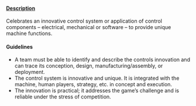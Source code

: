 #### [Description](https://www.firstinspires.org/resource-library/frc/awards-based-on-machine-creativity-innovation)

Celebrates an innovative control system or application of control components – electrical, mechanical or software – to provide unique machine functions.

#### Guidelines

- A team must be able to identify and describe the controls innovation and can trace its conception, design, manufacturing/assembly, or deployment.
- The control system is innovative and unique. It is integrated with the machine, human players, strategy, etc. in concept and execution.
- The innovation is practical; it addresses the game’s challenge and is reliable under the stress of competition.
